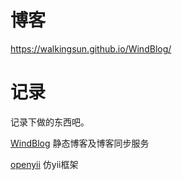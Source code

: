 # 博客
https://walkingsun.github.io/WindBlog/

# 记录
记录下做的东西吧。

[WindBlog](https://github.com/WalkingSun/WindBlog) 静态博客及博客同步服务

[openyii](https://github.com/WalkingSun/openyii) 仿yii框架
